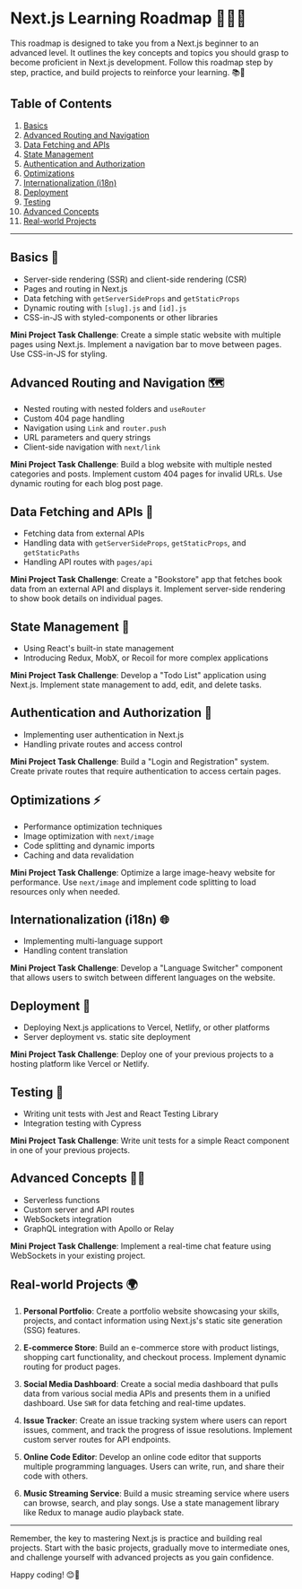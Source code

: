 # Next.js Learning Roadmap 👩‍💻🚀

This roadmap is designed to take you from a Next.js beginner to an advanced level. It outlines the key concepts and topics you should grasp to become proficient in Next.js development. Follow this roadmap step by step, practice, and build projects to reinforce your learning. 📚💪

## Table of Contents
1. [Basics](#basics)
2. [Advanced Routing and Navigation](#advanced-routing-and-navigation)
3. [Data Fetching and APIs](#data-fetching-and-apis)
4. [State Management](#state-management)
5. [Authentication and Authorization](#authentication-and-authorization)
6. [Optimizations](#optimizations)
7. [Internationalization (i18n)](#internationalization-i18n)
8. [Deployment](#deployment)
9. [Testing](#testing)
10. [Advanced Concepts](#advanced-concepts)
11. [Real-world Projects](#real-world-projects)

---

## Basics 🌱

- Server-side rendering (SSR) and client-side rendering (CSR)
- Pages and routing in Next.js
- Data fetching with `getServerSideProps` and `getStaticProps`
- Dynamic routing with `[slug].js` and `[id].js`
- CSS-in-JS with styled-components or other libraries

**Mini Project Task Challenge**: Create a simple static website with multiple pages using Next.js. Implement a navigation bar to move between pages. Use CSS-in-JS for styling.

## Advanced Routing and Navigation 🗺️

- Nested routing with nested folders and `useRouter`
- Custom 404 page handling
- Navigation using `Link` and `router.push`
- URL parameters and query strings
- Client-side navigation with `next/link`

**Mini Project Task Challenge**: Build a blog website with multiple nested categories and posts. Implement custom 404 pages for invalid URLs. Use dynamic routing for each blog post page.

## Data Fetching and APIs 📡

- Fetching data from external APIs
- Handling data with `getServerSideProps`, `getStaticProps`, and `getStaticPaths`
- Handling API routes with `pages/api`

**Mini Project Task Challenge**: Create a "Bookstore" app that fetches book data from an external API and displays it. Implement server-side rendering to show book details on individual pages.

## State Management 🔄

- Using React's built-in state management
- Introducing Redux, MobX, or Recoil for more complex applications

**Mini Project Task Challenge**: Develop a "Todo List" application using Next.js. Implement state management to add, edit, and delete tasks.

## Authentication and Authorization 🔐

- Implementing user authentication in Next.js
- Handling private routes and access control

**Mini Project Task Challenge**: Build a "Login and Registration" system. Create private routes that require authentication to access certain pages.

## Optimizations ⚡

- Performance optimization techniques
- Image optimization with `next/image`
- Code splitting and dynamic imports
- Caching and data revalidation

**Mini Project Task Challenge**: Optimize a large image-heavy website for performance. Use `next/image` and implement code splitting to load resources only when needed.

## Internationalization (i18n) 🌐

- Implementing multi-language support
- Handling content translation

**Mini Project Task Challenge**: Develop a "Language Switcher" component that allows users to switch between different languages on the website.

## Deployment 🚀

- Deploying Next.js applications to Vercel, Netlify, or other platforms
- Server deployment vs. static site deployment

**Mini Project Task Challenge**: Deploy one of your previous projects to a hosting platform like Vercel or Netlify.

## Testing 🧪

- Writing unit tests with Jest and React Testing Library
- Integration testing with Cypress

**Mini Project Task Challenge**: Write unit tests for a simple React component in one of your previous projects.

## Advanced Concepts 🚀🚀

- Serverless functions
- Custom server and API routes
- WebSockets integration
- GraphQL integration with Apollo or Relay

**Mini Project Task Challenge**: Implement a real-time chat feature using WebSockets in your existing project.

## Real-world Projects 🌍

1. **Personal Portfolio**: Create a portfolio website showcasing your skills, projects, and contact information using Next.js's static site generation (SSG) features.

2. **E-commerce Store**: Build an e-commerce store with product listings, shopping cart functionality, and checkout process. Implement dynamic routing for product pages.

3. **Social Media Dashboard**: Create a social media dashboard that pulls data from various social media APIs and presents them in a unified dashboard. Use `SWR` for data fetching and real-time updates.

4. **Issue Tracker**: Create an issue tracking system where users can report issues, comment, and track the progress of issue resolutions. Implement custom server routes for API endpoints.

5. **Online Code Editor**: Develop an online code editor that supports multiple programming languages. Users can write, run, and share their code with others.

6. **Music Streaming Service**: Build a music streaming service where users can browse, search, and play songs. Use a state management library like Redux to manage audio playback state.

---

Remember, the key to mastering Next.js is practice and building real projects. Start with the basic projects, gradually move to intermediate ones, and challenge yourself with advanced projects as you gain confidence.

Happy coding! 😊🚀
